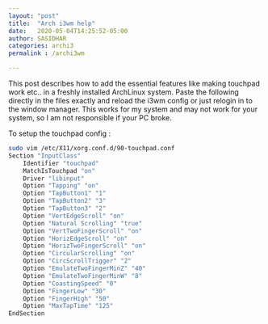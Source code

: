 ```yaml
---
layout: "post"
title:  "Arch i3wm help"
date:   2020-05-04T14:25:52-05:00
author: SASIDHAR
categories: archi3
permalink : /archi3wm

---
```


This post describes how to add the essential features like making touchpad work etc.. in a freshly installed ArchLinux system. Paste the following directly in the files exactly and reload the i3wm config or just relogin in to the window manager. This works for my system and may not work for your system, so I am not responsible if your PC broke. 


 To setup the touchpad config :
```zsh
sudo vim /etc/X11/xorg.conf.d/90-touchpad.conf
Section "InputClass"
	Identifier "touchpad"
	MatchIsTouchpad "on"
	Driver "libinput"
	Option "Tapping" "on"
	Option "TapButton1" "1"
	Option "TapButton2" "3"
	Option "TapButton3" "2"
	Option "VertEdgeScroll" "on"
	Option "Natural Scrolling" "true"
	Option "VertTwoFingerScroll" "on"
	Option "HorizEdgeScroll" "on"
	Option "HorizTwoFingerScroll" "on"
	Option "CircularScrolling" "on"
	Option "CircScrollTrigger" "2"
	Option "EmulateTwoFingerMinZ" "40"
	Option "EmulateTwoFingerMinW" "8"
	Option "CoastingSpeed" "0"
	Option "FingerLow" "30"
	Option "FingerHigh" "50"
	Option "MaxTapTime" "125"
EndSection
```



	

